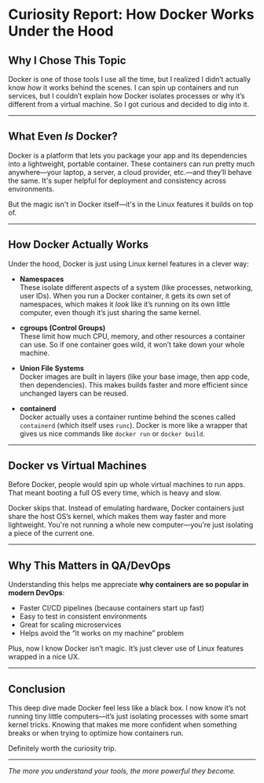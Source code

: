 # Curiosity Report: How Docker Works Under the Hood

## Why I Chose This Topic

Docker is one of those tools I use all the time, but I realized I didn’t actually know *how* it works behind the scenes. I can spin up containers and run services, but I couldn’t explain how Docker isolates processes or why it’s different from a virtual machine. So I got curious and decided to dig into it.

---

## What Even *Is* Docker?

Docker is a platform that lets you package your app and its dependencies into a lightweight, portable container. These containers can run pretty much anywhere—your laptop, a server, a cloud provider, etc.—and they’ll behave the same. It's super helpful for deployment and consistency across environments.

But the magic isn't in Docker itself—it's in the Linux features it builds on top of.

---

## How Docker Actually Works

Under the hood, Docker is just using Linux kernel features in a clever way:

- **Namespaces**  
  These isolate different aspects of a system (like processes, networking, user IDs). When you run a Docker container, it gets its own set of namespaces, which makes it *look* like it’s running on its own little computer, even though it’s just sharing the same kernel.

- **cgroups (Control Groups)**  
  These limit how much CPU, memory, and other resources a container can use. So if one container goes wild, it won’t take down your whole machine.

- **Union File Systems**  
  Docker images are built in layers (like your base image, then app code, then dependencies). This makes builds faster and more efficient since unchanged layers can be reused.

- **containerd**  
  Docker actually uses a container runtime behind the scenes called `containerd` (which itself uses `runc`). Docker is more like a wrapper that gives us nice commands like `docker run` or `docker build`.

---

## Docker vs Virtual Machines

Before Docker, people would spin up whole virtual machines to run apps. That meant booting a full OS every time, which is heavy and slow.

Docker skips that. Instead of emulating hardware, Docker containers just share the host OS’s kernel, which makes them way faster and more lightweight. You're not running a whole new computer—you’re just isolating a piece of the current one.

---

## Why This Matters in QA/DevOps

Understanding this helps me appreciate **why containers are so popular in modern DevOps**:

- Faster CI/CD pipelines (because containers start up fast)
- Easy to test in consistent environments
- Great for scaling microservices
- Helps avoid the “it works on my machine” problem

Plus, now I know Docker isn’t magic. It’s just clever use of Linux features wrapped in a nice UX.

---

## Conclusion

This deep dive made Docker feel less like a black box. I now know it’s not running tiny little computers—it’s just isolating processes with some smart kernel tricks. Knowing that makes me more confident when something breaks or when trying to optimize how containers run.

Definitely worth the curiosity trip.

---

*The more you understand your tools, the more powerful they become.*
